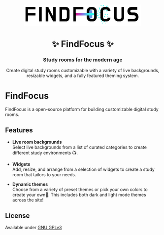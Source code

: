 <p align="center">
<img src="src/assets/logo.png" alt="FindFocus" height="69" />
</p>

<h1 align="center">
✨ FindFocus ✨ <br/>
</h1>
<h3 align="center">Study rooms for the modern age</h3>
<p align="center">Create digital study rooms customizable with a variety of live backgrounds, resizable widgets, and a fully featured theming system.
</p>

# FindFocus

FindFocus is a open-source platform for building customizable digital study rooms.

## Features

-   <b>Live room backgrounds</b><br />
    Select live backgrounds from a list of curated categories to create different study environments 📺.

-   <b>Widgets</b><br />
    Add, resize, and arrange from a selection of widgets to create a study room that tailors to your needs.

-   <b>Dynamic themes</b><br />
    Choose from a variety of preset themes or pick your own colors to create your own🎨. This includes both dark and light mode themes across the site!

## License

Available under <a href="https://www.gnu.org/licenses/gpl-3.0.en.html" target="_blank">GNU GPLv3</a>
